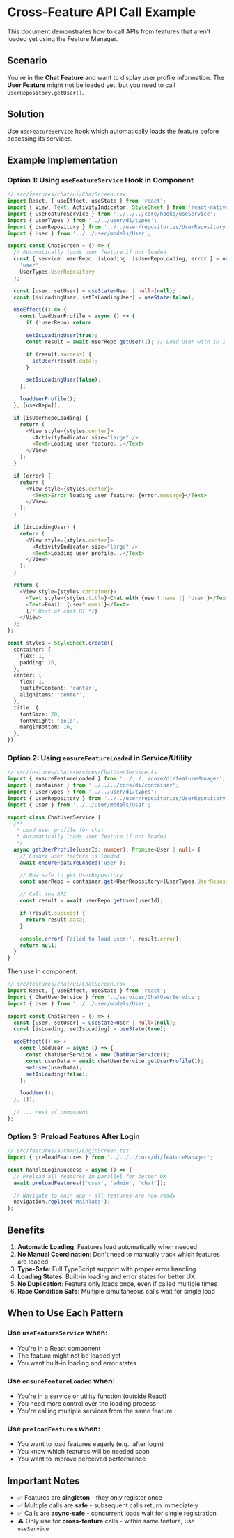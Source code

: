 # Cross-Feature API Call Example

This document demonstrates how to call APIs from features that aren't loaded yet using the Feature Manager.

## Scenario

You're in the **Chat Feature** and want to display user profile information. The **User Feature** might not be loaded yet, but you need to call `UserRepository.getUser()`.

## Solution

Use `useFeatureService` hook which automatically loads the feature before accessing its services.

## Example Implementation

### Option 1: Using `useFeatureService` Hook in Component

```typescript
// src/features/chat/ui/ChatScreen.tsx
import React, { useEffect, useState } from 'react';
import { View, Text, ActivityIndicator, StyleSheet } from 'react-native';
import { useFeatureService } from '../../../core/hooks/useService';
import { UserTypes } from '../../user/di/types';
import { UserRepository } from '../../user/repositories/UserRepository';
import { User } from '../../user/models/User';

export const ChatScreen = () => {
  // Automatically loads user feature if not loaded
  const { service: userRepo, isLoading: isUserRepoLoading, error } = useFeatureService<UserRepository>(
    'user',
    UserTypes.UserRepository
  );

  const [user, setUser] = useState<User | null>(null);
  const [isLoadingUser, setIsLoadingUser] = useState(false);

  useEffect(() => {
    const loadUserProfile = async () => {
      if (!userRepo) return;

      setIsLoadingUser(true);
      const result = await userRepo.getUser(1); // Load user with ID 1

      if (result.success) {
        setUser(result.data);
      }

      setIsLoadingUser(false);
    };

    loadUserProfile();
  }, [userRepo]);

  if (isUserRepoLoading) {
    return (
      <View style={styles.center}>
        <ActivityIndicator size="large" />
        <Text>Loading user feature...</Text>
      </View>
    );
  }

  if (error) {
    return (
      <View style={styles.center}>
        <Text>Error loading user feature: {error.message}</Text>
      </View>
    );
  }

  if (isLoadingUser) {
    return (
      <View style={styles.center}>
        <ActivityIndicator size="large" />
        <Text>Loading user profile...</Text>
      </View>
    );
  }

  return (
    <View style={styles.container}>
      <Text style={styles.title}>Chat with {user?.name || 'User'}</Text>
      <Text>Email: {user?.email}</Text>
      {/* Rest of chat UI */}
    </View>
  );
};

const styles = StyleSheet.create({
  container: {
    flex: 1,
    padding: 16,
  },
  center: {
    flex: 1,
    justifyContent: 'center',
    alignItems: 'center',
  },
  title: {
    fontSize: 20,
    fontWeight: 'bold',
    marginBottom: 16,
  },
});
```

### Option 2: Using `ensureFeatureLoaded` in Service/Utility

```typescript
// src/features/chat/services/ChatUserService.ts
import { ensureFeatureLoaded } from '../../../core/di/featureManager';
import { container } from '../../../core/di/container';
import { UserTypes } from '../../user/di/types';
import { UserRepository } from '../../user/repositories/UserRepository';
import { User } from '../../user/models/User';

export class ChatUserService {
  /**
   * Load user profile for chat
   * Automatically loads user feature if not loaded
   */
  async getUserProfile(userId: number): Promise<User | null> {
    // Ensure user feature is loaded
    await ensureFeatureLoaded('user');

    // Now safe to get UserRepository
    const userRepo = container.get<UserRepository>(UserTypes.UserRepository);

    // Call the API
    const result = await userRepo.getUser(userId);

    if (result.success) {
      return result.data;
    }

    console.error('Failed to load user:', result.error);
    return null;
  }
}
```

Then use in component:

```typescript
// src/features/chat/ui/ChatScreen.tsx
import React, { useEffect, useState } from 'react';
import { ChatUserService } from '../services/ChatUserService';
import { User } from '../../user/models/User';

export const ChatScreen = () => {
  const [user, setUser] = useState<User | null>(null);
  const [isLoading, setIsLoading] = useState(true);

  useEffect(() => {
    const loadUser = async () => {
      const chatUserService = new ChatUserService();
      const userData = await chatUserService.getUserProfile(1);
      setUser(userData);
      setIsLoading(false);
    };

    loadUser();
  }, []);

  // ... rest of component
};
```

### Option 3: Preload Features After Login

```typescript
// src/features/auth/ui/LoginScreen.tsx
import { preloadFeatures } from '../../../core/di/featureManager';

const handleLoginSuccess = async () => {
  // Preload all features in parallel for better UX
  await preloadFeatures(['user', 'admin', 'chat']);

  // Navigate to main app - all features are now ready
  navigation.replace('MainTabs');
};
```

## Benefits

1. **Automatic Loading**: Features load automatically when needed
2. **No Manual Coordination**: Don't need to manually track which features are loaded
3. **Type-Safe**: Full TypeScript support with proper error handling
4. **Loading States**: Built-in loading and error states for better UX
5. **No Duplication**: Feature only loads once, even if called multiple times
6. **Race Condition Safe**: Multiple simultaneous calls wait for single load

## When to Use Each Pattern

### Use `useFeatureService` when:
- You're in a React component
- The feature might not be loaded yet
- You want built-in loading and error states

### Use `ensureFeatureLoaded` when:
- You're in a service or utility function (outside React)
- You need more control over the loading process
- You're calling multiple services from the same feature

### Use `preloadFeatures` when:
- You want to load features eagerly (e.g., after login)
- You know which features will be needed soon
- You want to improve perceived performance

## Important Notes

- ✅ Features are **singleton** - they only register once
- ✅ Multiple calls are **safe** - subsequent calls return immediately
- ✅ Calls are **async-safe** - concurrent loads wait for single registration
- ⚠️ Only use for **cross-feature** calls - within same feature, use `useService`


